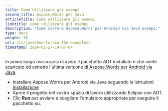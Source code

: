 ```yaml
---
title: Come utilizzare gli esempi
second_title: Aspose.Words per Java
articleTitle: Come utilizzare gli esempi
linktitle: Come utilizzare gli esempi
description: "Come correre Aspose.Words per Android via Java esempi."
type: docs
weight: 70
url: /it/java/how-to-use-the-examples/
timestamp: 2024-01-27-14-07-04
---
```


In primo luogo assicurarsi di avere il pacchetto ADT installato e che avete scaricato ed estratto l'ultima versione di [Aspose.Words per Android via Java](https://releases.aspose.com/words/androidjava/).

- Installare Aspose.Words per Android via Java seguendo le istruzioni [Installazione](/words/it/java/installation/)
- Aprire il progetto nel vostro spazio di lavoro utilizzando Eclipse con ADT.
- Clic **Run** per avviare e scegliere l'emulatore appropriato per eseguire il pacchetto su.
